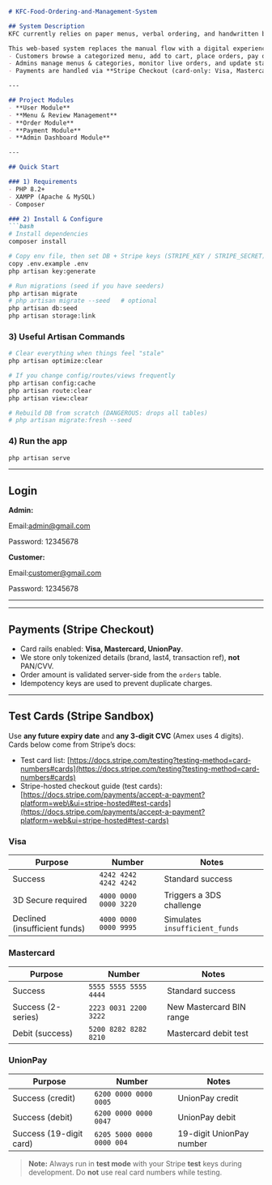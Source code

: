 ````md
# KFC-Food-Ordering-and-Management-System

## System Description
KFC currently relies on paper menus, verbal ordering, and handwritten bills. This causes frequent order mistakes, long waits, and poor visibility of order status.

This web-based system replaces the manual flow with a digital experience:
- Customers browse a categorized menu, add to cart, place orders, pay online, and track status.
- Admins manage menus & categories, monitor live orders, and update statuses.
- Payments are handled via **Stripe Checkout (card-only: Visa, Mastercard, UnionPay)**.

---

## Project Modules
- **User Module**
- **Menu & Review Management**
- **Order Module**
- **Payment Module**
- **Admin Dashboard Module**

---

## Quick Start

### 1) Requirements
- PHP 8.2+
- XAMPP (Apache & MySQL)
- Composer

### 2) Install & Configure
```bash
# Install dependencies
composer install

# Copy env file, then set DB + Stripe keys (STRIPE_KEY / STRIPE_SECRET)
copy .env.example .env
php artisan key:generate

# Run migrations (seed if you have seeders)
php artisan migrate
# php artisan migrate --seed   # optional
php artisan db:seed
php artisan storage:link
````

### 3) Useful Artisan Commands

```bash
# Clear everything when things feel "stale"
php artisan optimize:clear

# If you change config/routes/views frequently
php artisan config:cache
php artisan route:clear
php artisan view:clear

# Rebuild DB from scratch (DANGEROUS: drops all tables)
# php artisan migrate:fresh --seed
```

### 4) Run the app

```bash
php artisan serve
```

---

## Login
**Admin:**

Email:admin@gmail.com

Password: 12345678

**Customer:**

Email:customer@gmail.com

Password: 12345678

---

---

## Payments (Stripe Checkout)

* Card rails enabled: **Visa, Mastercard, UnionPay**.
* We store only tokenized details (brand, last4, transaction ref), **not** PAN/CVV.
* Order amount is validated server-side from the `orders` table.
* Idempotency keys are used to prevent duplicate charges.

---

## Test Cards (Stripe Sandbox)

Use **any future expiry date** and **any 3-digit CVC** (Amex uses 4 digits).
Cards below come from Stripe’s docs:

* Test card list: [https://docs.stripe.com/testing?testing-method=card-numbers#cards](https://docs.stripe.com/testing?testing-method=card-numbers#cards)
* Stripe-hosted checkout guide (test cards): [https://docs.stripe.com/payments/accept-a-payment?platform=web\&ui=stripe-hosted#test-cards](https://docs.stripe.com/payments/accept-a-payment?platform=web&ui=stripe-hosted#test-cards)

### Visa

| Purpose                       | Number                | Notes                          |
| ----------------------------- | --------------------- | ------------------------------ |
| Success                       | `4242 4242 4242 4242` | Standard success               |
| 3D Secure required            | `4000 0000 0000 3220` | Triggers a 3DS challenge       |
| Declined (insufficient funds) | `4000 0000 0000 9995` | Simulates `insufficient_funds` |

### Mastercard

| Purpose            | Number                | Notes                    |
| ------------------ | --------------------- | ------------------------ |
| Success            | `5555 5555 5555 4444` | Standard success         |
| Success (2-series) | `2223 0031 2200 3222` | New Mastercard BIN range |
| Debit (success)    | `5200 8282 8282 8210` | Mastercard debit test    |

### UnionPay

| Purpose                 | Number                    | Notes                    |
| ----------------------- | ------------------------- | ------------------------ |
| Success (credit)        | `6200 0000 0000 0005`     | UnionPay credit          |
| Success (debit)         | `6200 0000 0000 0047`     | UnionPay debit           |
| Success (19-digit card) | `6205 5000 0000 0000 004` | 19-digit UnionPay number |

> **Note:** Always run in **test mode** with your Stripe **test** keys during development.
> Do **not** use real card numbers while testing.

